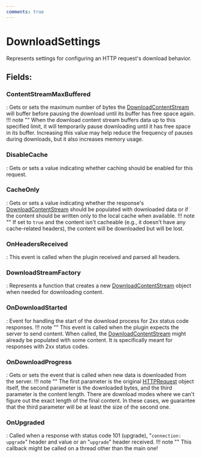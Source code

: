 ```yaml
---
comments: true
---
```

# DownloadSettings

Represents settings for configuring an HTTP request's download behavior. 

## **Fields**:
### **ContentStreamMaxBuffered**
: Gets or sets the maximum number of bytes the [DownloadContentStream](../Response/DownloadContentStream.md) will buffer before pausing the download until its buffer has free space again. 
	!!! note ""
		When the download content stream buffers data up to this specified limit, it will temporarily pause downloading until it has free space in its buffer. Increasing this value may help reduce the frequency of pauses during downloads, but it also increases memory usage. 

### **DisableCache**
: Gets or sets a value indicating whether caching should be enabled for this request. 
### **CacheOnly**
: Gets or sets a value indicating whether the response's [DownloadContentStream](../Response/DownloadContentStream.md) should be populated with downloaded data or if the content should be written only to the local cache when available. 
	!!! note ""
		If set to `true` and the content isn't cacheable (e.g., it doesn't have any cache-related headers), the content will be downloaded but will be lost. 

### **OnHeadersReceived**
: This event is called when the plugin received and parsed all headers. 
### **DownloadStreamFactory**
: Represents a function that creates a new [DownloadContentStream](../Response/DownloadContentStream.md) object when needed for downloading content. 
### **OnDownloadStarted**
: Event for handling the start of the download process for 2xx status code responses. 
	!!! note ""
		This event is called when the plugin expects the server to send content. When called, the [DownloadContentStream](../Response/DownloadContentStream.md) might already be populated with some content. It is specifically meant for responses with 2xx status codes. 

### **OnDownloadProgress**
: Gets or sets the event that is called when new data is downloaded from the server. 
	!!! note ""
		The first parameter is the original [HTTPRequest](../HTTP/HTTPRequest.md) object itself, the second parameter is the downloaded bytes, and the third parameter is the content length. There are download modes where we can't figure out the exact length of the final content. In these cases, we guarantee that the third parameter will be at least the size of the second one. 

### **OnUpgraded**
: Called when a response with status code 101 (upgrade), "`connection: upgrade`" header and value or an "`upgrade`" header received. 
	!!! note ""
		This callback might be called on a thread other than the main one!
